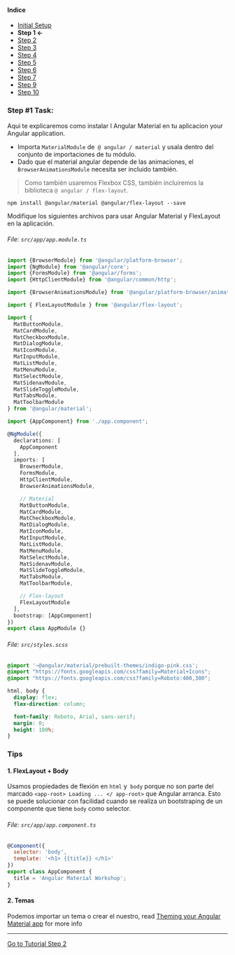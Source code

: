 #### Indice  ####
* [Initial Setup](./INITIAL_SETUP.md)
* **Step 1 <-**
* [Step 2](./STEP_2.md)
* [Step 3](./STEP_3.md)
* [Step 4](./STEP_4.md)
* [Step 5](./STEP_4.md)
* [Step 6](./STEP_6.md)
* [Step 7](./STEP_7.md)
* [Step 9](./STEP_9.md)
* [Step 10](./STEP_10.md)

### Step #1 Task:

Aqui te explicaremos como instalar l Angular Material en tu aplicacion your Angular application.

* Importa `MaterialModule` de` @ angular / material` y usala dentro del conjunto de importaciones de tu módulo.
* Dado que el material angular depende de las animaciones, el `BrowserAnimationsModule` necesita ser incluido también.

> Como también usaremos Flexbox CSS, también incluiremos la biblioteca `@ angular / flex-layout`.

```terminal
npm install @angular/material @angular/flex-layout --save
```

Modifique los siguientes archivos para usar Angular Material y FlexLayout en la aplicación.
###### File: `src/app/app.module.ts`


```ts
import {BrowserModule} from '@angular/platform-browser';
import {NgModule} from '@angular/core';
import {FormsModule} from '@angular/forms';
import {HttpClientModule} from '@angular/common/http';

import {BrowserAnimationsModule} from '@angular/platform-browser/animations';

import { FlexLayoutModule } from '@angular/flex-layout';

import {
  MatButtonModule,
  MatCardModule,
  MatCheckboxModule,
  MatDialogModule,
  MatIconModule,
  MatInputModule,
  MatListModule,
  MatMenuModule,
  MatSelectModule,
  MatSidenavModule,
  MatSlideToggleModule,
  MatTabsModule,
  MatToolbarModule
} from '@angular/material';

import {AppComponent} from './app.component';

@NgModule({
  declarations: [
    AppComponent
  ],
  imports: [
    BrowserModule,
    FormsModule,
    HttpClientModule,
    BrowserAnimationsModule,

    // Material
    MatButtonModule,
    MatCardModule,
    MatCheckboxModule,
    MatDialogModule,
    MatIconModule,
    MatInputModule,
    MatListModule,
    MatMenuModule,
    MatSelectModule,
    MatSidenavModule,
    MatSlideToggleModule,
    MatTabsModule,
    MatToolbarModule,

    // Flex-layout
    FlexLayoutModule
  ],
  bootstrap: [AppComponent]
})
export class AppModule {}
```

###### File: `src/styles.scss`

```css
@import '~@angular/material/prebuilt-themes/indigo-pink.css';
@import "https://fonts.googleapis.com/css?family=Material+Icons";
@import "https://fonts.googleapis.com/css?family=Roboto:400,300";

html, body {
  display: flex;
  flex-direction: column;

  font-family: Roboto, Arial, sans-serif;
  margin: 0;
  height: 100%;
}
```
### Tips

#### 1. FlexLayout + Body

Usamos propiedades de flexión en `html` y` body` porque no son parte del marcado `<app-root> Loading ... </ app-root>` que Angular arranca. Esto se puede solucionar con facilidad cuando se realiza un bootstraping de un componente que tiene `body` como selector.
###### File: `src/app/app.component.ts`

```js
@Component({
  selector: 'body',
  template: '<h1> {{title}} </h1>'
})
export class AppComponent {
  title = 'Angular Material Workshop';
}
```

#### 2. Temas 

Podemos importar un tema o crear el nuestro, read [Theming your Angular Material app](https://github.com/angular/material2/blob/master/guides/theming.md) for more info



---
  
[Go to Tutorial Step 2](./STEP_2.md)
